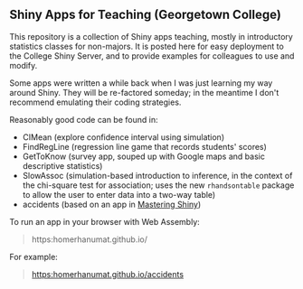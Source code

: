 ## Shiny Apps for Teaching (Georgetown College)

This repository is a collection of Shiny apps teaching, mostly in introductory statistics classes for non-majors.  It is posted here for easy deployment to the College Shiny Server, and to provide examples for colleagues to use and modify.

Some apps were written a while back when I was just learning my way around Shiny.  They will be re-factored someday; in the meantime I don't recommend emulating their coding strategies.

Reasonably good code can be found in:

* CIMean (explore confidence interval using simulation)
* FindRegLine (regression line game that records students' scores)
* GetToKnow (survey app, souped up with Google maps and basic descriptive statistics)
* SlowAssoc (simulation-based introduction to inference, in the context of the chi-square test for association; uses the new `rhandsontable` package to allow the user to enter data into a two-way table)
* accidents (based on an app in [Mastering Shiny](https://mastering-shiny.org/))

To run an app in your browser with Web Assembly:

>https:homerhanumat.github.io/<app-name>

For example:

>[https:homerhanumat.github.io/accidents](https:homerhanumat.github.io/accidents)